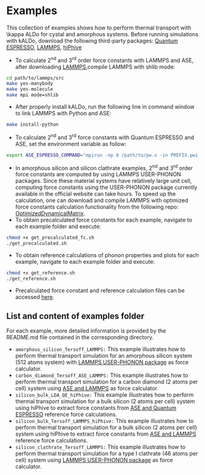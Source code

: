 # Examples
This collection of examples shows how to perform thermal transport with \kappa ALDo for cystal and amorphous
systems. Before running simulations with kALDo, download the following third-party packages:  [Quantum ESPRESSO](https://www.quantum-espresso.org/), [LAMMPS](https://lammps.sandia.gov/download.html), [hiPhive](https://hiphive.materialsmodeling.org/)
- To calculate 2<sup>nd</sup> and 3<sup>rd</sup> order force constants with LAMMPS and ASE, after downloading [LAMMPS](https://lammps.sandia.gov/),compile LAMMPS with shlib mode:
```bash
cd path/to/lammps/src
make yes-manybody
make yes-molecule
make mpi mode=shlib
```
- After properly install kALDo, run the following line in command window to link LAMMPS with Python and ASE:
```bash
make install-python				
```
- To calculate 2<sup>nd</sup> and 3<sup>rd</sup>  force constants with Quantum ESPRESSO and ASE, set the environment variable as follow:
```	bash			
export ASE_ESPRESSO_COMMAND="mpirun -np 8 /path/to/pw.x -in PREFIX.pwi > PREFIX.pwo"
```
- In amorphous silicon and silicon clathrate examples, 2<sup>nd</sup> and 3<sup>rd</sup> order force constants are computed by using LAMMPS USER-PHONON packages. Since these material systems have relatively large  unit cell, computing force constants using the USER-PHONON package currently available in the official website can take hours. 
To speed up the calculation, one can download and compile LAMMPS with optimized force constants calculation functionality from the following repo: [OptimizedDynamicalMatrix](https://github.com/charlessievers/lammps/tree/OptimizedDynamicalMatrix). 
- To obtain precalculated force constants for each example, navigate to each example folder and execute:
```bash
chmod +x get_precalculated_fc.sh
./get_precalculated.sh
```
- To obtain reference calculations of phonon properties and plots for each example, navigate to each example folder and execute:
```bash
chmod +x get_reference.sh
./get_reference.sh
```
- Precalculated force constant and reference calculation files can be accessed [here](http://sophe.ucdavis.edu/structures/).
## List and content of examples folder
For each example, more detailed information is provided by the README.md file contained in the corresponding directory.
- `amorphous_silicon_Tersoff_LAMMPS:`
This example illustrates how to perform thermal transport simulation for an amorphous silicon system (512 atoms system) with [LAMMPS USER-PHONON 
package](https://lammps.sandia.gov/doc/Packages_details.html#pkg-user-phonon) as force calculator.
- `carbon_diamond_Tersoff_ASE_LAMMPS:`
This example illustrates how to perform thermal transport simulation for a carbon diamond (2 atoms per cell) system using [ASE and LAMMPS](https://wiki.fysik.dtu.dk/ase/_modules/ase/calculators/lammpslib.html) as force calculator.
- `silicon_bulk_LDA_QE_hiPhive:`
This example illustrates how to perform thermal transport simulation for a bulk silicon (2 atoms per cell) system using hiPhive to extract 
force constants from [ASE and Quantum ESPRESSO](https://wiki.fysik.dtu.dk/ase/ase/calculators/espresso.html) reference force calculations.
- `silicon_bulk_Tersoff_LAMMPS_hiPhive:`
This example illustrates how to perform thermal transport simulation for a bulk silicon (2 atoms per cell) system using hiPhive to extract 
force constants from [ASE and LAMMPS](https://wiki.fysik.dtu.dk/ase/_modules/ase/calculators/lammpslib.html) reference force calculations.
- `silicon_clathrate_Tersoff_LAMMPS:`
This example illustrates how to perform thermal transport simulation for a type I clathrate (46 atoms per cell) system using [LAMMPS USER-PHONON 
package](https://lammps.sandia.gov/doc/Packages_details.html#pkg-user-phonon) as force calculator.
